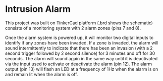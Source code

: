 # Intrusion Alarm 
This project was built on TinkerCad platform (.brd shows the schematic)
consists of a monitoring system with 2 alarm zones (pins 7 and 8).

Once the alarm system is powered up, it will monitor two digital inputs to identify if any zones have been invaded.
If a zone is invaded, the alarm will sound intermittently to indicate that there has been an invasion (with a 2 second trigger followed by 2 second silence) for 3 minutes and off for 30 seconds. The alarm will sound again in the same way until it is deactivated via the input used to activate or deactivate the alarm (pin 12). The alarm output (pin 13) will flash an LED at a frequency of 1Hz when the alarm is on and remain lit when the alarm is off.
